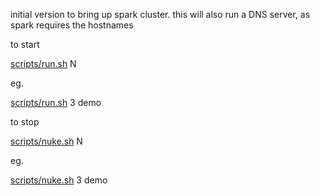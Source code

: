 


initial version to bring up spark cluster. this will also run a DNS server, as spark requires the hostnames

to start

[scripts/run.sh](./scripts/run.sh) N <clustername>

eg.

[scripts/run.sh](./scripts/run.sh) 3 demo

to stop

[scripts/nuke.sh](./scripts/nuke.sh) N <clustername>

eg.

[scripts/nuke.sh](./scripts/nuke.sh) 3 demo
